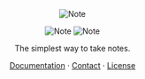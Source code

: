 <div align="center">
  <img src="https://i.gyazo.com/3c91cde5522e8b5b29ece986d295e6c6.png" alt="Note">
</div>

<p></p>

<p align="middle">
  <img src="https://github.com/makehyphen/Note/workflows/Build%20debug/badge.svg" alt="Note">
    <img src="https://github.com/makehyphen/Note/workflows/Build%20release/badge.svg" alt="Note">
</p>

<p align="middle">
   The simplest way to take notes.
</p>

<p align="middle">
   <a href="https://docs.hyphen.so">Documentation<a> · <a href="https://docs.hyphen.so">Contact<a> · <a href="/LICENSE">License<a>
</p>

